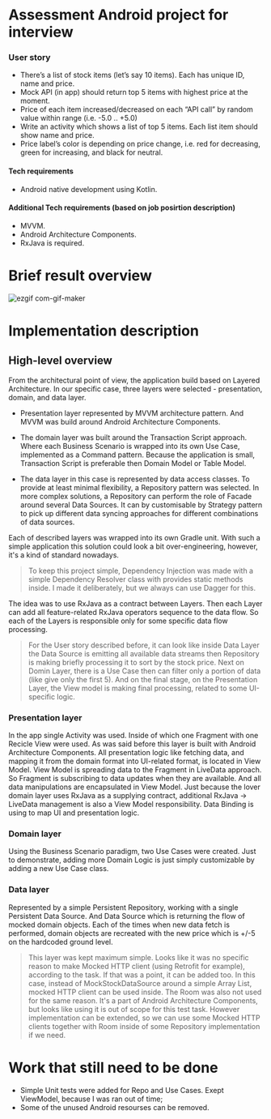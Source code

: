 # Assessment Android project for interview

### User story
- There’s a list of stock items (let’s say 10 items). Each has unique ID, name and price.
-  Mock API (in app) should return top 5 items with highest price at the moment.
-  Price of each item increased/decreased on each “API call” by random value within range (i.e. -5.0 .. +5.0)
-  Write an activity which shows a list of top 5 items. Each list item should show name and price.
-  Price label’s color is depending on price change, i.e. red for decreasing, green for increasing, and black for neutral.

#### Tech requirements
-  Android native development using Kotlin.

#### Additional Tech requirements (based on job posirtion description)
- MVVM.
- Android Architecture Components.
- RxJava is required.

# Brief result overview

![ezgif com-gif-maker](https://user-images.githubusercontent.com/635261/176037235-e980afc9-2d12-42de-af54-b50690708425.gif)

# Implementation description

## High-level overview
From the architectural point of view, the application build based on Layered Architecture. In our specific case, three layers were selected - presentation, domain, and data layer.
- Presentation layer represented by MVVM architecture pattern. And MVVM was build around Android Architecture Components.

- The domain layer was built around the Transaction Script approach. Where each Business Scenario is wrapped into its own Use Case, implemented as a Command pattern. Because the application is small, Transaction Script is preferable then Domain Model or Table Model.

- The data layer in this case is represented by data access classes. To provide at least minimal flexibility, a Repository pattern was selected. In more complex solutions, a Repository can perform the role of Facade around several Data Sources. It can by customisable by Strategy pattern to pick up different data syncing approaches for different combinations of data sources.

Each of described layers was wrapped into its own Gradle unit. With such a simple application this solution could look a bit over-engineering, however, it's a kind of standard nowadays.

>  To keep this project simple, Dependency Injection was made with a simple Dependency Resolver class with provides static methods inside. I made it deliberately, but we always can use Dagger for this.

The idea was to use RxJava as a contract between Layers. Then each Layer can add all feature-related RxJava operators sequence to the data flow. So each of the Layers is responsible only for some specific data flow processing.

> For the User story described before, it can look like inside Data Layer the Data Source is emitting all available data streams then Repository is making briefly processing it to sort by the stock price. Next on Domin Layer, there is a Use Case then can filter only a portion of data (like give only the first 5). And on the final stage, on the Presentation Layer, the View model is making final processing, related to some UI-specific logic.

### Presentation layer
In the app single Activity was used. Inside of which one Fragment with one Recicle View were used. As was said before this layer is built with Android Architecture Components. All presentation logic like fetching data, and mapping it from the domain format into UI-related format, is located in View Model. View Model is spreading data to the Fragment in LiveData approach. So Fragment is subscribing to data updates when they are available. And all data manipulations are encapsulated in View Model. Just because the lover domain layer uses RxJava as a supplying contract, additional RxJava -> LiveData management is also a View Model responsibility. Data Binding is using to map UI and presentation logic.

### Domain layer
Using the Business Scenario paradigm, two Use Cases were created. Just to demonstrate, adding more Domain Logic is just simply customizable by adding a new Use Case class.

### Data layer
Represented by a simple Persistent Repository, working with a single Persistent Data Source. And Data Source which is returning the flow of mocked domain objects. Each of the times when new data fetch is performed, domain objects are recreated with the new price which is +/-5 on the hardcoded ground level.

> This layer was kept maximum simple. Looks like it was no specific reason to make Mocked HTTP client (using Retrofit for example), according to the task. If that was a point, it can be added too. In this case, instead of MockStockDataSource around a simple Array List, mocked HTTP client can be used inside. The Room was also not used for the same reason. It's a part of Android Architecture Components, but looks like using it is out of scope for this test task. However implementation can be extended, so we can use some Mocked HTTP clients together with Room inside of some Repository implementation if we need.

# Work that still need to be done
- Simple Unit tests were added for Repo and Use Cases. Exept ViewModel, because I was ran out of time;
- Some of the unused Android resourses can be removed.
